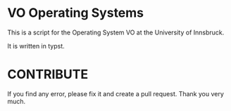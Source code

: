 # VO Operating Systems
This is a script for the Operating System VO at the University of Innsbruck. 

It is written in typst.

# CONTRIBUTE
If you find any error, please fix it and create a pull request. Thank you very
much.
